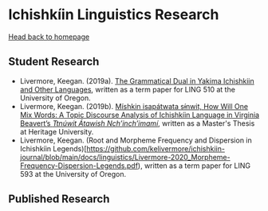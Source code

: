 # Ichishkíin Linguistics Research
[Head back to homepage](https://kelivermore.github.io/ichishkiin-journal/)

## Student Research
- Livermore, Keegan. (2019a). [The Grammatical Dual in Yakima Ichishkiin and Other Languages](https://github.com/kelivermore/ichishkiin-journal/blob/main/docs/linguistics/Livermore-2019_Grammatical-Dual.pdf), written as a term paper for LING 510 at the University of Oregon.
- Livermore, Keegan. (2019b). [Míshkin isapátwata sɨ́nwit, How Will One Mix Words: A Topic Discourse Analysis of Ichishkíin Language in Virginia Beavert’s _Ttnúwit Átawish Nch’inch’imamí_](https://github.com/kelivermore/ichishkiin-journal/blob/main/docs/linguistics/Livermore-2019_Topic%20Discourse%20of%20Ichishkiin%20in%20Ttnu%CC%81wit%20A%CC%81tawish%20Nch%E2%80%99inch%E2%80%99imami%CC%81.pdf), written as a Master's Thesis at Heritage University.
- Livermore, Keegan. (Root and Morpheme Frequency and Dispersion in Ichishkíin Legends)[https://github.com/kelivermore/ichishkiin-journal/blob/main/docs/linguistics/Livermore-2020_Morpheme-Frequency-Dispersion-Legends.pdf), written as a term paper for LING 593 at the University of Oregon. 

## Published Research

